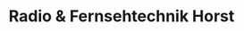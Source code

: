 ---
title: "Radio & Fernsehtechnik Horst"
url: /nortorf/radio-und-fernsehtechnik-horst/
shop: Radiotechnik
---